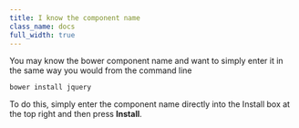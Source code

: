 ```yaml
---
title: I know the component name
class_name: docs
full_width: true
---
```


You may know the bower component name and want to simply enter it in the same way you would from the command line

	bower install jquery

To do this, simply enter the component name directly into the Install box at the top right and then press **Install**.

![]()

